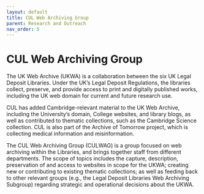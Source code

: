 ```yaml
---
layout: default
title: CUL Web Archiving Group
parent: Research and Outreach
nav_order: 5
---
```


# CUL Web Archiving Group

The UK Web Archive (UKWA) is a collaboration between the six UK Legal Deposit Libraries. Under the UK’s Legal Deposit Regulations, the libraries collect, preserve, and provide access to print and digitally published works, including the UK web domain for current and future research use.  

CUL has added Cambridge-relevant material to the UK Web Archive, including the University’s domain, College websites, and library blogs, as well as contributed to thematic collections, such as the Cambridge Science collection. CUL is also part of the Archive of Tomorrow project, which is collecting medical information and misinformation. 

The CUL Web Archiving Group (CULWAG) is a group focused on web archiving within the Libraries, and brings together staff from different departments. The scope of topics includes the capture, description, preservation of and access to websites in scope for the UKWA; creating new or contributing to existing thematic collections; as well as feeding back to other relevant groups (e.g., the Legal Deposit Libraries Web Archiving Subgroup) regarding strategic and operational decisions about the UKWA.
